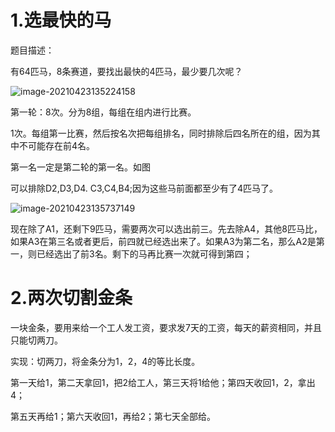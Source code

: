 # 1.选最快的马

题目描述：

有64匹马，8条赛道，要找出最快的4匹马，最少要几次呢？

![image-20210423135224158](C:\Users\86137\AppData\Roaming\Typora\typora-user-images\image-20210423135224158.png)

第一轮：8次。分为8组，每组在组内进行比赛。

1次。每组第一比赛，然后按名次把每组排名，同时排除后四名所在的组，因为其中不可能存在前4名。

第一名一定是第二轮的第一名。如图

可以排除D2,D3,D4. C3,C4,B4;因为这些马前面都至少有了4匹马了。

![image-20210423135737149](C:\Users\86137\AppData\Roaming\Typora\typora-user-images\image-20210423135737149.png)

现在除了A1，还剩下9匹马，需要两次可以选出前三。先去除A4，其他8匹马比，如果A3在第三名或者更后，前四就已经选出来了。如果A3为第二名，那么A2是第一，则已经选出了前3名。剩下的马再比赛一次就可得到第四；

# 2.两次切割金条

一块金条，要用来给一个工人发工资，要求发7天的工资，每天的薪资相同，并且只能切两刀。

实现：切两刀，将金条分为1，2，4的等比长度。

第一天给1，第二天拿回1，把2给工人，第三天将1给他；第四天收回1，2，拿出4；

第五天再给1；第六天收回1，再给2；第七天全部给。
